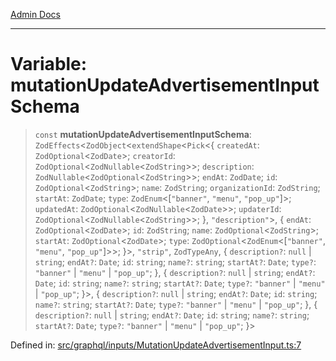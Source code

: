[Admin Docs](/)

***

# Variable: mutationUpdateAdvertisementInputSchema

> `const` **mutationUpdateAdvertisementInputSchema**: `ZodEffects`\<`ZodObject`\<`extendShape`\<`Pick`\<\{ `createdAt`: `ZodOptional`\<`ZodDate`\>; `creatorId`: `ZodOptional`\<`ZodNullable`\<`ZodString`\>\>; `description`: `ZodNullable`\<`ZodOptional`\<`ZodString`\>\>; `endAt`: `ZodDate`; `id`: `ZodOptional`\<`ZodString`\>; `name`: `ZodString`; `organizationId`: `ZodString`; `startAt`: `ZodDate`; `type`: `ZodEnum`\<\[`"banner"`, `"menu"`, `"pop_up"`\]\>; `updatedAt`: `ZodOptional`\<`ZodNullable`\<`ZodDate`\>\>; `updaterId`: `ZodOptional`\<`ZodNullable`\<`ZodString`\>\>; \}, `"description"`\>, \{ `endAt`: `ZodOptional`\<`ZodDate`\>; `id`: `ZodString`; `name`: `ZodOptional`\<`ZodString`\>; `startAt`: `ZodOptional`\<`ZodDate`\>; `type`: `ZodOptional`\<`ZodEnum`\<\[`"banner"`, `"menu"`, `"pop_up"`\]\>\>; \}\>, `"strip"`, `ZodTypeAny`, \{ `description?`: `null` \| `string`; `endAt?`: `Date`; `id`: `string`; `name?`: `string`; `startAt?`: `Date`; `type?`: `"banner"` \| `"menu"` \| `"pop_up"`; \}, \{ `description?`: `null` \| `string`; `endAt?`: `Date`; `id`: `string`; `name?`: `string`; `startAt?`: `Date`; `type?`: `"banner"` \| `"menu"` \| `"pop_up"`; \}\>, \{ `description?`: `null` \| `string`; `endAt?`: `Date`; `id`: `string`; `name?`: `string`; `startAt?`: `Date`; `type?`: `"banner"` \| `"menu"` \| `"pop_up"`; \}, \{ `description?`: `null` \| `string`; `endAt?`: `Date`; `id`: `string`; `name?`: `string`; `startAt?`: `Date`; `type?`: `"banner"` \| `"menu"` \| `"pop_up"`; \}\>

Defined in: [src/graphql/inputs/MutationUpdateAdvertisementInput.ts:7](https://github.com/Sourya07/talawa-api/blob/61a1911602b2f0aac7635e08ae2918f4f768e8ff/src/graphql/inputs/MutationUpdateAdvertisementInput.ts#L7)
